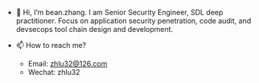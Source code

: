 - 👋 Hi, I’m bean.zhang. I am Senior Security Engineer, SDL deep practitioner. Focus on application security penetration, code audit, and devsecops tool chain design and development.

- 📫 How to reach me? 
  - Email: zhlu32@126.com  
  - Wechat: zhlu32

<!---
zhlu32/zhlu32 is a ✨ special ✨ repository because its `README.md` (this file) appears on your GitHub profile.
You can click the Preview link to take a look at your changes.
--->

